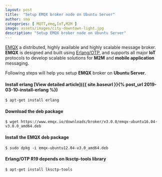 ```yaml
---
layout: post
title:  "Setup EMQX broker node on Ubuntu Server"
author: sma
categories: [ MQTT,emq,IoT,M2M ]
image: assets/images/city-downtown-light.jpg
description: "Setup EMQX broker node on Ubuntu Server"
---
```


[EMQX](https://www.emqx.io/) a distributed, highly available and highly scalable message broker. **EMQX** is designed and built using [Erlang/OTP](https://github.com/erlang/otp), and supports all major **IoT** protocols to develop scalable solutions for **M2M** and **mobile application** messaging.

Following steps will help you setup **EMQX** broker on **Ubuntu Server**.

#### Install erlang [View detailed article]({{ site.baseurl }}{% post_url 2019-03-10-install-erlang %})

```
$ apt-get install erlang
```

#### Download the deb package

```
$ wget https://www.emqx.io/downloads/broker/v3.0.0/emqx-ubuntu16.04-v3.0.0_amd64.deb
```


#### Install the EMQX deb package

```
$ sudo dpkg -i emqx-ubuntu12.04-v3.0_amd64.deb
```


#### Erlang/OTP R19 depends on lksctp-tools library

```
$ apt-get install lksctp-tools
```